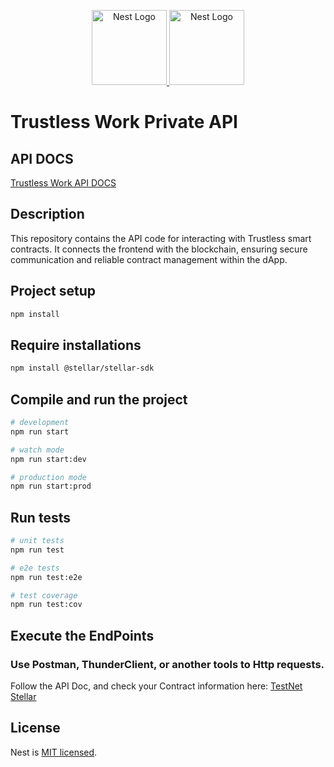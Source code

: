 <p align="center">
  <a href="http://nestjs.com/" target="blank">
    <img src="https://nestjs.com/img/logo-small.svg" width="120" alt="Nest Logo" />
  </a>
  <a href="#" target="blank">
    <img src="https://github.com/user-attachments/assets/7b1db62c-6d39-4922-9d0c-4ba4b522b49a" width="120" alt="Nest Logo" />
  </a>
</p>

# Trustless Work Private API

## API DOCS

<a href="https://trustless-work.gitbook.io/trustless-work" target="blank">Trustless Work API DOCS</a>

## Description
This repository contains the API code for interacting with Trustless smart contracts. It connects the frontend with the blockchain, ensuring secure communication and reliable contract management within the dApp.

## Project setup

```bash
npm install
```

## Require installations

```bash
npm install @stellar/stellar-sdk
```

## Compile and run the project

```bash
# development
npm run start

# watch mode
npm run start:dev

# production mode
npm run start:prod
```

## Run tests

```bash
# unit tests
npm run test

# e2e tests
npm run test:e2e

# test coverage
npm run test:cov
```

## Execute the EndPoints
### Use Postman, ThunderClient, or another tools to Http requests.

Follow the API Doc, and check your Contract information here: [TestNet Stellar](https://stellar.expert/explorer/testnet)

## License

Nest is [MIT licensed](https://github.com/nestjs/nest/blob/master/LICENSE).

